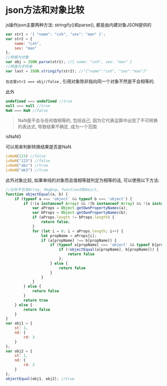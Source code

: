 # json方法和对象比较

js操作json主要两种方法: stringify()和parse(), 都是由内建对象JSON提供的

``` js
var str1 = '{ "name": "cxh", "sex": "man" }';
var str2 = {
    name: "cxh",
    sex: "man"
};
//转换为对象
var obj = JSON.parse(str1); //{ name: "cxh", sex: "man" }
//转换为字符串
var last = JSON.stringify(str2); //"{"name":"cxh", "sex":"man"}"
```

`在这里str2 === obj//false` , 引用对象除非指向同一个对象不然是不会相等的. 

此外

``` js
undefined === undefined //true
null === null //true
NaN === NaN //false
```

> NaN是不会与任何值相等的, 包括自己, 因为它代表运算中出现了不可转换的表达式, 导致结果不确定, 成为一个范围.

isNaN()

可以用来判断转换结果是否是NaN. 

``` js
isNaN(123) //false
isNaN("123") //false
isNaN("abc") //true
isNaN("ab3") //true
```

此外对象比较, 如果单纯的对象而且值相等就判定为相等的话, 可以使用以下方法: 

``` js
//比较不包含Array, RegExp, Function的Obejct。 
function objectEqual(a, b) {
    if (typeof a === 'object' && typeof b === 'object') {
        if (!(a instanceof Array) && !(b instanceof Array) && !(a instanceof RegExp) && !(b instanceof RegExp) && !(a instanceof Function) && !(b instanceof Function)) {
            var aProps = Object.getOwnPropertyNames(a);
            var bProps = Object.getOwnPropertyNames(b);
            if (aProps.length != bProps.length) {
                return false;
            }
            for (let i = 0; i < aProps.length; i++) {
                let propName = aProps[i];
                if (a[propName] !== b[propName]) {
                    if (typeof a[propName] === 'object' && typeof b[propName] === 'object') {
                        if (!objectEqual(a[propName], b[propName])) {
                            return false
                        };
                    } else {
                        return false
                    }
                }
            }
        } else {
            return false
        }
        return true
    } else {
        return false
    }
}
var obj1 = {
    st: 1,
    nd: {
        rd: 3
    }
};
var obj2 = {
    st: 1,
    nd: {
        rd: 3
    }
};
objectEqual(obj1, obj2); //true
```

